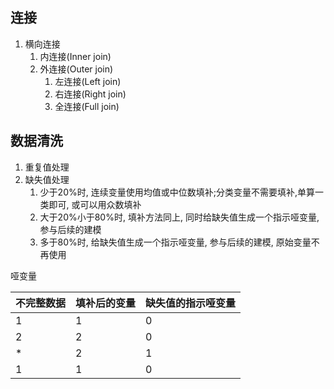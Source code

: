## 连接
1. 横向连接
    1. 内连接(Inner join)
    2. 外连接(Outer join)
        1. 左连接(Left join)
        2. 右连接(Right join)
        3. 全连接(Full join)

## 数据清洗
1. 重复值处理
2. 缺失值处理
    1. 少于20%时, 连续变量使用均值或中位数填补;分类变量不需要填补,单算一类即可, 或可以用众数填补
    2. 大于20%小于80%时, 填补方法同上, 同时给缺失值生成一个指示哑变量, 参与后续的建模
    3. 多于80%时, 给缺失值生成一个指示哑变量, 参与后续的建模, 原始变量不再使用


哑变量

不完整数据|填补后的变量|缺失值的指示哑变量
--|--|--
1|1|0
2|2|0
*|2|1
1|1|0

